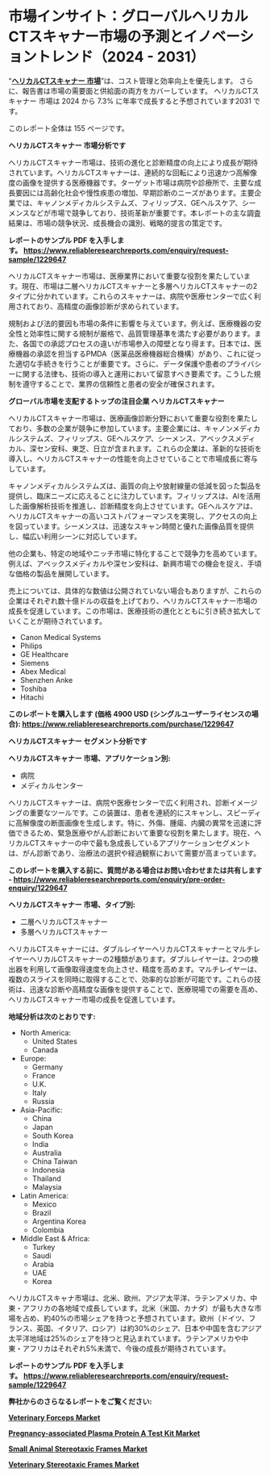<p><h1>市場インサイト：グローバルヘリカルCTスキャナー市場の予測とイノベーショントレンド（2024 - 2031）</h1></p><p>&ldquo;<strong><a href="https://www.reliableresearchreports.com/helical-ct-scanner-r1229647?utm_campaign=107&utm_medium=9&utm_source=Github&utm_content=ia&utm_term=31122024&utm_id=helical-ct-scanner">ヘリカルCTスキャナー 市場</a></strong>&rdquo;は、コスト管理と効率向上を優先します。 さらに、報告書は市場の需要面と供給面の両方をカバーしています。 ヘリカルCTスキャナー 市場は 2024 から 7.3% に年率で成長すると予想されています2031 です。</p>
<p>このレポート全体は 155 ページです。</p>
<p><strong>ヘリカルCTスキャナー 市場分析です</strong></p>
<p><p>ヘリカルCTスキャナー市場は、技術の進化と診断精度の向上により成長が期待されています。ヘリカルCTスキャナーは、連続的な回転により迅速かつ高解像度の画像を提供する医療機器です。ターゲット市場は病院や診療所で、主要な成長要因には高齢化社会や慢性疾患の増加、早期診断のニーズがあります。主要企業では、キャノンメディカルシステムズ、フィリップス、GEヘルスケア、シーメンスなどが市場で競争しており、技術革新が重要です。本レポートの主な調査結果は、市場の競争状況、成長機会の識別、戦略的提言の策定です。</p></p>
<p><strong>レポートのサンプル PDF を入手します。&nbsp;<a href="https://www.reliableresearchreports.com/enquiry/request-sample/1229647?utm_campaign=107&utm_medium=9&utm_source=Github&utm_content=ia&utm_term=31122024&utm_id=helical-ct-scanner">https://www.reliableresearchreports.com/enquiry/request-sample/1229647</a></strong></p>
<p><p>ヘリカルCTスキャナー市場は、医療業界において重要な役割を果たしています。現在、市場は二層ヘリカルCTスキャナーと多層ヘリカルCTスキャナーの2タイプに分かれています。これらのスキャナーは、病院や医療センターで広く利用されており、高精度の画像診断が求められています。</p><p>規制および法的要因も市場の条件に影響を与えています。例えば、医療機器の安全性と効率性に関する規制が厳格で、品質管理基準を満たす必要があります。また、各国での承認プロセスの違いが市場参入の障壁となり得ます。日本では、医療機器の承認を担当するPMDA（医薬品医療機器総合機構）があり、これに従った適切な手続きを行うことが重要です。さらに、データ保護や患者のプライバシーに関する法律も、技術の導入と運用において留意すべき要素です。こうした規制を遵守することで、業界の信頼性と患者の安全が確保されます。</p></p>
<p><strong>グローバル市場を支配するトップの注目企業 ヘリカルCTスキャナー</strong></p>
<p><p>ヘリカルCTスキャナー市場は、医療画像診断分野において重要な役割を果たしており、多数の企業が競争に参加しています。主要企業には、キャノンメディカルシステムズ、フィリップス、GEヘルスケア、シーメンス、アベックスメディカル、深セン安科、東芝、日立が含まれます。これらの企業は、革新的な技術を導入し、ヘリカルCTスキャナーの性能を向上させていることで市場成長に寄与しています。</p><p>キャノンメディカルシステムズは、画質の向上や放射線量の低減を図った製品を提供し、臨床ニーズに応えることに注力しています。フィリップスは、AIを活用した画像解析技術を推進し、診断精度を向上させています。GEヘルスケアは、ヘリカルCTスキャナーの高いコストパフォーマンスを実現し、アクセスの向上を図っています。シーメンスは、迅速なスキャン時間と優れた画像品質を提供し、幅広い利用シーンに対応しています。</p><p>他の企業も、特定の地域やニッチ市場に特化することで競争力を高めています。例えば、アベックスメディカルや深セン安科は、新興市場での機会を捉え、手頃な価格の製品を展開しています。</p><p>売上については、具体的な数値は公開されていない場合もありますが、これらの企業はそれぞれ数十億ドルの収益を上げており、ヘリカルCTスキャナー市場の成長を促進しています。この市場は、医療技術の進化とともに引き続き拡大していくことが期待されています。</p></p>
<p><ul><li>Canon Medical Systems</li><li>Philips</li><li>GE Healthcare</li><li>Siemens</li><li>Abex Medical</li><li>Shenzhen Anke</li><li>Toshiba</li><li>Hitachi</li></ul></p>
<p><strong>このレポートを購入します (価格 4900 USD (シングルユーザーライセンスの場合):&nbsp;<a href="https://www.reliableresearchreports.com/purchase/1229647?utm_campaign=107&utm_medium=9&utm_source=Github&utm_content=ia&utm_term=31122024&utm_id=helical-ct-scanner">https://www.reliableresearchreports.com/purchase/1229647</a></strong></p>
<p><strong>ヘリカルCTスキャナー セグメント分析です</strong></p>
<p><strong>ヘリカルCTスキャナー 市場、アプリケーション別:</strong></p>
<p><ul><li>病院</li><li>メディカルセンター</li></ul></p>
<p><p>ヘリカルCTスキャナーは、病院や医療センターで広く利用され、診断イメージングの重要なツールです。この装置は、患者を連続的にスキャンし、スピーディに高解像度の断面画像を生成します。特に、外傷、腫瘍、内臓の異常を迅速に評価できるため、緊急医療やがん診断において重要な役割を果たします。現在、ヘリカルCTスキャナーの中で最も急成長しているアプリケーションセグメントは、がん診断であり、治療法の選択や経過観察において需要が高まっています。</p></p>
<p><strong>このレポートを購入する前に、質問がある場合はお問い合わせまたは共有します - <a href="https://www.reliableresearchreports.com/enquiry/pre-order-enquiry/1229647?utm_campaign=107&utm_medium=9&utm_source=Github&utm_content=ia&utm_term=31122024&utm_id=helical-ct-scanner">https://www.reliableresearchreports.com/enquiry/pre-order-enquiry/1229647</a></strong></p>
<p><strong>ヘリカルCTスキャナー 市場、タイプ別:</strong></p>
<p><ul><li>二層ヘリカルCTスキャナー</li><li>多層ヘリカルCTスキャナー</li></ul></p>
<p><p>ヘリカルCTスキャナーには、ダブルレイヤーヘリカルCTスキャナーとマルチレイヤーヘリカルCTスキャナーの2種類があります。ダブルレイヤーは、2つの検出器を利用して画像取得速度を向上させ、精度を高めます。マルチレイヤーは、複数のスライスを同時に取得することで、効率的な診断が可能です。これらの技術は、迅速な診断や高精度な画像を提供することで、医療現場での需要を高め、ヘリカルCTスキャナー市場の成長を促進しています。</p></p>
<p><strong>地域分析は次のとおりです:</strong></p>
<p><ul>
    <li>
        North America:
        <ul>
            <li>United States</li>
            <li>Canada</li>
        </ul>
    </li>
    <li>
        Europe:
        <ul>
            <li>Germany</li>
            <li>France</li>
            <li>U.K.</li>
            <li>Italy</li>
            <li>Russia</li>
        </ul>
    </li>
    <li>
        Asia-Pacific:
        <ul>
            <li>China</li>
            <li>Japan</li>
            <li>South Korea</li>
            <li>India</li>
            <li>Australia</li>
            <li>China Taiwan</li>
            <li>Indonesia</li>
            <li>Thailand</li>
            <li>Malaysia</li>
        </ul>
    </li>
    <li>
        Latin America:
        <ul>
            <li>Mexico</li>
            <li>Brazil</li>
            <li>Argentina Korea</li>
            <li>Colombia</li>
        </ul>
    </li>
    <li>
        Middle East & Africa:
        <ul>
            <li>Turkey</li>
            <li>Saudi</li>
            <li>Arabia</li>
            <li>UAE</li>
            <li>Korea</li>
        </ul>
    </li>
    </ul></p>
<p><p>ヘリカルCTスキャナ市場は、北米、欧州、アジア太平洋、ラテンアメリカ、中東・アフリカの各地域で成長しています。北米（米国、カナダ）が最も大きな市場を占め、約40%の市場シェアを持つと予想されています。欧州（ドイツ、フランス、英国、イタリア、ロシア）は約30%のシェア、日本や中国を含むアジア太平洋地域は25%のシェアを持つと見込まれています。ラテンアメリカや中東・アフリカはそれぞれ5%未満で、今後の成長が期待されています。</p></p>
<p><strong>レポートのサンプル PDF を入手します。&nbsp;<a href="https://www.reliableresearchreports.com/enquiry/request-sample/1229647?utm_campaign=107&utm_medium=9&utm_source=Github&utm_content=ia&utm_term=31122024&utm_id=helical-ct-scanner">https://www.reliableresearchreports.com/enquiry/request-sample/1229647</a></strong></p>
<p><strong></strong></p>
<p><strong></strong></p>
<p><strong></strong></p>
<p><strong></strong></p>
<p><strong>弊社からのさらなるレポートをご覧ください:</strong></p>
<p><strong><p><a href="https://github.com/joannesouthgate/Market-Research-Report-List-5/blob/main/veterinary-forceps-market.md?utm_campaign=107&utm_medium=9&utm_source=Github&utm_content=ia&utm_term=31122024&utm_id=helical-ct-scanner">Veterinary Forceps Market</a></p><p><a href="https://github.com/sofayahoo2023/Market-Research-Report-List-6/blob/main/pregnancy-associated-plasma-protein-a-test-kit-market.md?utm_campaign=107&utm_medium=9&utm_source=Github&utm_content=ia&utm_term=31122024&utm_id=helical-ct-scanner">Pregnancy-associated Plasma Protein A Test Kit Market</a></p><p><a href="https://github.com/DianaWilson796/Market-Research-Report-List-1/blob/main/small-animal-stereotaxic-frames-market.md?utm_campaign=107&utm_medium=9&utm_source=Github&utm_content=ia&utm_term=31122024&utm_id=helical-ct-scanner">Small Animal Stereotaxic Frames Market</a></p><p><a href="https://github.com/maclarensidney/Market-Research-Report-List-1/blob/main/veterinary-stereotaxic-frames-market.md?utm_campaign=107&utm_medium=9&utm_source=Github&utm_content=ia&utm_term=31122024&utm_id=helical-ct-scanner">Veterinary Stereotaxic Frames Market</a></p></strong></p>